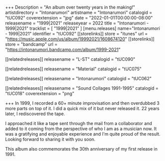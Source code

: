 +++
Description = "An album over twenty years in the making!"
artistdirectory = "Intonarumori"
artistname = "Intonarumori"
catalogid = "tUC092"
coverextension = "jpg"
date = "2022-01-01T00:00:00-08:00"
releasename = "1999|2021"
releaseyear = 2022
title = "Intonarumori - 1999|2021"
tracklist = [ "1999|2021" ]
[menu.releases]
	name="Intonarumori - 1999|2021"
	identifier = "tUC092"
[[storelinks]]
	store = "itunes"
	url = "https://music.apple.com/us/album/19992021/1608674120"
[[storelinks]]
	store = "bandcamp"
	url = "https://intonarumori.bandcamp.com/album/1999-2021"

[[relatedreleases]]
	releasename = "L-ST"
	catalogid = "tUC090"

[[relatedreleases]]
	releasename = "Material"
	catalogid = "tUC075"

[[relatedreleases]]
	releasename = "Intonarumori"
	catalogid = "tUC062"

[[relatedreleases]]
	releasename = "Sound Collages 1991-1995"
	catalogid = "tUC018"
	coverextension = "png"

+++
In 1999, I recorded a 60+ minute improvisation and then overdubbed 3 more parts on top of it. I did a quick mix of it but never released it. 22 years later, I rediscovered the tape.

I approached it like a tape sent through the mail from a collaborator and added to it coming from the perspective of who I am as a musician now. It was a gratifying and enjoyable experience and I'm quite proud of the result. Looking forward to sharing it with you soon.

This album also commemorates the 30th anniversary of my first release in 1991.
